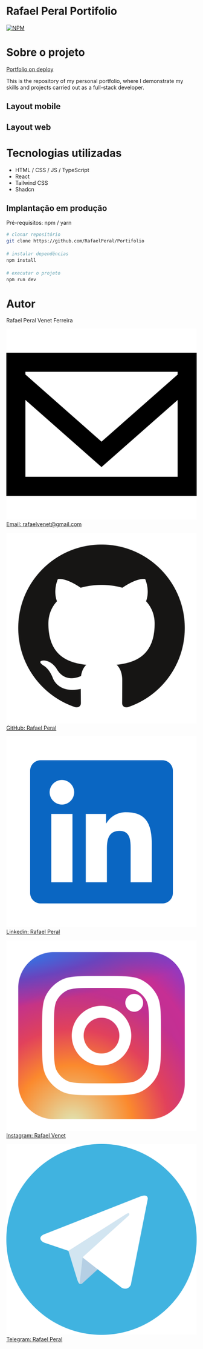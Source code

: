 
# Rafael Peral Portifolio
[![NPM](https://img.shields.io/npm/l/react)](https://github.com/RafaelPeral/Portifolio/blob/main/LICENSE) 

# Sobre o projeto

[Portfolio on deploy](https://portifolio-pearl-xi-97.vercel.app)

This is the repository of my personal portfolio, where I demonstrate my skills and projects carried out as a full-stack developer.

## Layout mobile


## Layout web


# Tecnologias utilizadas
- HTML / CSS / JS / TypeScript
- React
- Tailwind CSS
- Shadcn

## Implantação em produção
Pré-requisitos: npm / yarn

```bash
# clonar repositório
git clone https://github.com/RafaelPeral/Portifolio

# instalar dependências
npm install

# executar o projeto
npm run dev
```

# Autor

Rafael Peral Venet Ferreira

[![email](https://github.com/RafaelPeral/Portifolio/blob/main/img/logos/email.svg) Email: rafaelvenet@gmail.com](mailto:rafaelvenet@gmail.com)

[![github](https://github.com/RafaelPeral/Portifolio/blob/main/img/logos/github.svg) GitHub: Rafael Peral](https://github.com/RafaelPeral)

[![linkedin](https://github.com/RafaelPeral/Portifolio/blob/main/img/logos/linkedin.svg) Linkedin: Rafael Peral](https://www.linkedin.com/in/rafael-peral-83438a278/)

[![instagram](https://github.com/RafaelPeral/Portifolio/blob/main/img/logos/instagram.svg) Instagram: Rafael Venet](https://www.instagram.com/rafaelvenet/)

[![telegram](https://github.com/RafaelPeral/Portifolio/blob/main/img/logos/telegram.svg) Telegram: Rafael Peral](https://t.me/RafaelPeral)
